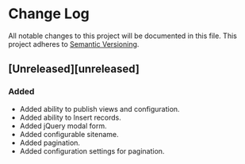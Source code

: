 # Change Log
All notable changes to this project will be documented in this file.
This project adheres to [Semantic Versioning](http://semver.org/).

## [Unreleased][unreleased]
### Added
 - Added ability to publish views and configuration.
 - Added ability to Insert records.
 - Added jQuery modal form.
 - Added configurable sitename.
 - Added pagination.
 - Added configuration settings for pagination.